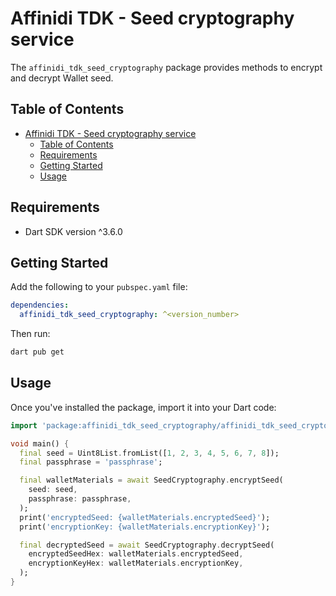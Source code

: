 # Affinidi TDK - Seed cryptography service

The `affinidi_tdk_seed_cryptography` package provides methods to encrypt and decrypt Wallet seed.

## Table of Contents

- [Affinidi TDK - Seed cryptography service](#affinidi-tdk---seed-cryptography-service)
  - [Table of Contents](#table-of-contents)
  - [Requirements](#requirements)
  - [Getting Started](#getting-started)
  - [Usage](#usage)

## Requirements

- Dart SDK version ^3.6.0

## Getting Started

Add the following to your `pubspec.yaml` file:

```yaml
dependencies:
  affinidi_tdk_seed_cryptography: ^<version_number>
```

Then run:

```bash
dart pub get
```

## Usage

Once you've installed the package, import it into your Dart code:

```dart
import 'package:affinidi_tdk_seed_cryptography/affinidi_tdk_seed_cryptography.dart';

void main() {
  final seed = Uint8List.fromList([1, 2, 3, 4, 5, 6, 7, 8]);
  final passphrase = 'passphrase';

  final walletMaterials = await SeedCryptography.encryptSeed(
    seed: seed,
    passphrase: passphrase,
  );
  print('encryptedSeed: {walletMaterials.encryptedSeed}');
  print('encryptionKey: {walletMaterials.encryptionKey}');

  final decryptedSeed = await SeedCryptography.decryptSeed(
    encryptedSeedHex: walletMaterials.encryptedSeed,
    encryptionKeyHex: walletMaterials.encryptionKey,
  );
}
```
